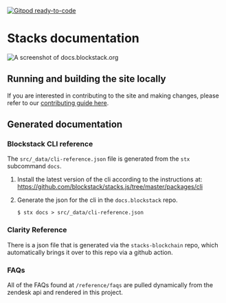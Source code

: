 [![Gitpod ready-to-code](https://img.shields.io/badge/Gitpod-ready--to--code-blue?logo=gitpod)](https://gitpod.io/#https://github.com/blockstack/docs)

# Stacks documentation

![A screenshot of docs.blockstack.org](/public/images/docs-homepage.png)

## Running and building the site locally

If you are interested in contributing to the site and making changes, please refer to our [contributing guide here](https://docs.blockstack.org/ecosystem/contributing).

## Generated documentation

### Blockstack CLI reference

The `src/_data/cli-reference.json` file is generated from the `stx` subcommand `docs`.

1. Install the latest version of the cli according to the instructions at: https://github.com/blockstack/stacks.js/tree/master/packages/cli

2. Generate the json for the cli in the `docs.blockstack` repo.

   ```
   $ stx docs > src/_data/cli-reference.json
   ```

### Clarity Reference

There is a json file that is generated via the `stacks-blockchain` repo, which automatically brings it over to this repo
via a github action.

### FAQs

All of the FAQs found at `/reference/faqs` are pulled dynamically from the zendesk api and rendered in this project.
